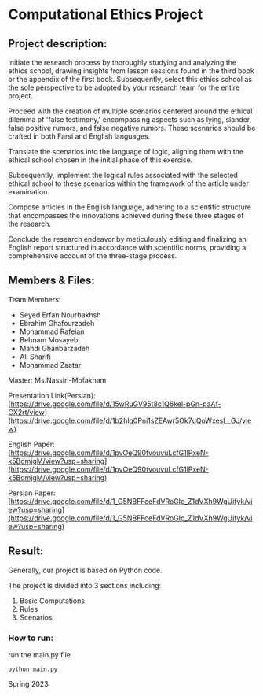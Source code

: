 # Computational Ethics Project

## Project description:

Initiate the research process by thoroughly studying and analyzing the ethics school, drawing insights from lesson sessions found in the third book or the appendix of the first book. Subsequently, select this ethics school as the sole perspective to be adopted by your research team for the entire project.

Proceed with the creation of multiple scenarios centered around the ethical dilemma of 'false testimony,' encompassing aspects such as lying, slander, false positive rumors, and false negative rumors. These scenarios should be crafted in both Farsi and English languages.

Translate the scenarios into the language of logic, aligning them with the ethical school chosen in the initial phase of this exercise.

Subsequently, implement the logical rules associated with the selected ethical school to these scenarios within the framework of the article under examination.

Compose articles in the English language, adhering to a scientific structure that encompasses the innovations achieved during these three stages of the research.

Conclude the research endeavor by meticulously editing and finalizing an English report structured in accordance with scientific norms, providing a comprehensive account of the three-stage process.

## Members & Files:

Team Members:
* Seyed Erfan Nourbakhsh
* Ebrahim Ghafourzadeh
* Mohammad Rafeian
* Behnam Mosayebi
* Mahdi Ghanbarzadeh
* Ali Sharifi
* Mohammad Zaatar

Master: Ms.Nassiri-Mofakham

Presentation Link(Persian): [https://drive.google.com/file/d/15wRuGV95t8c1Q6kel-pGn-paAf-CX2rt/view](https://drive.google.com/file/d/1b2hlq0Pni1sZEAwr5Ok7uQoWxesl__GJ/view)

English Paper: [https://drive.google.com/file/d/1pvOeQ90tvouvuLcfG1lPxeN-k5BdmjgM/view?usp=sharing](https://drive.google.com/file/d/1pvOeQ90tvouvuLcfG1lPxeN-k5BdmjgM/view?usp=sharing)

Persian Paper: [https://drive.google.com/file/d/1_G5NBFFceFdVRoGIc_Z1dVXh9WgUifyk/view?usp=sharing](https://drive.google.com/file/d/1_G5NBFFceFdVRoGIc_Z1dVXh9WgUifyk/view?usp=sharing)

## Result:

Generally, our project is based on Python code.

The project is divided into 3 sections including:
1. Basic Computations
2. Rules
3. Scenarios

### How to run:

run the main.py file

    python main.py

Spring 2023
